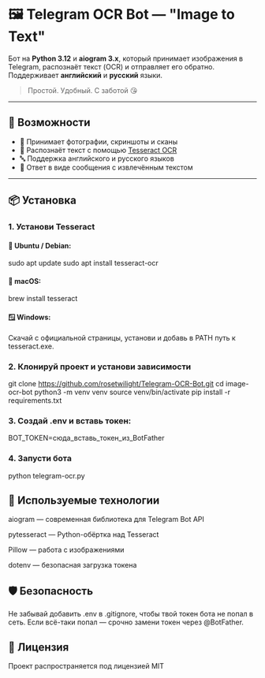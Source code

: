 # 🖼️ Telegram OCR Bot — "Image to Text"

Бот на **Python 3.12** и **aiogram 3.x**, который принимает изображения в Telegram, распознаёт текст (OCR) и отправляет его обратно.  
Поддерживает **английский** и **русский** языки.

> Простой. Удобный. С заботой 😘

---

## 🚀 Возможности

- 📸 Принимает фотографии, скриншоты и сканы
- 🧠 Распознаёт текст с помощью [Tesseract OCR](https://github.com/tesseract-ocr/tesseract)
- 🔤 Поддержка английского и русского языков
- 💬 Ответ в виде сообщения с извлечённым текстом

---

## 📦 Установка

### 1. Установи Tesseract

#### 🐧 Ubuntu / Debian:

sudo apt update
sudo apt install tesseract-ocr

#### 🍎 macOS:

brew install tesseract

#### 🪟 Windows:

Скачай с официальной страницы, установи и добавь в PATH путь к tesseract.exe.

### 2. Клонируй проект и установи зависимости

git clone https://github.com/rosetwilight/Telegram-OCR-Bot.git
cd image-ocr-bot
python3 -m venv venv
source venv/bin/activate
pip install -r requirements.txt

### 3. Создай .env и вставь токен:

BOT_TOKEN=сюда_вставь_токен_из_BotFather

### 4. Запусти бота

python telegram-ocr.py

## 🧠 Используемые технологии

aiogram — современная библиотека для Telegram Bot API

pytesseract — Python-обёртка над Tesseract

Pillow — работа с изображениями

dotenv — безопасная загрузка токена

## 🛡️ Безопасность

Не забывай добавить .env в .gitignore, чтобы твой токен бота не попал в сеть.
Если всё-таки попал — срочно замени токен через @BotFather.

## 📄 Лицензия

Проект распространяется под лицензией MIT

